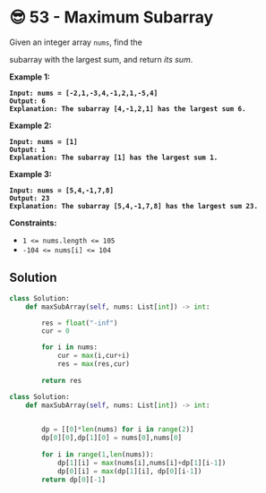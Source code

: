 # 😎 53 - Maximum Subarray

Given an integer array `nums`, find the&#x20;

subarray with the largest sum, and return _its sum_.

&#x20;

**Example 1:**

<pre><code><strong>Input: nums = [-2,1,-3,4,-1,2,1,-5,4]
</strong><strong>Output: 6
</strong><strong>Explanation: The subarray [4,-1,2,1] has the largest sum 6.
</strong></code></pre>

**Example 2:**

<pre><code><strong>Input: nums = [1]
</strong><strong>Output: 1
</strong><strong>Explanation: The subarray [1] has the largest sum 1.
</strong></code></pre>

**Example 3:**

<pre><code><strong>Input: nums = [5,4,-1,7,8]
</strong><strong>Output: 23
</strong><strong>Explanation: The subarray [5,4,-1,7,8] has the largest sum 23.
</strong></code></pre>

&#x20;

**Constraints:**

* `1 <= nums.length <= 105`
* `-104 <= nums[i] <= 104`

## Solution

```python
class Solution:
    def maxSubArray(self, nums: List[int]) -> int:

        res = float("-inf")
        cur = 0

        for i in nums:
            cur = max(i,cur+i)
            res = max(res,cur)
        
        return res
```

```python
class Solution:
    def maxSubArray(self, nums: List[int]) -> int:

       
        dp = [[0]*len(nums) for i in range(2)]
        dp[0][0],dp[1][0] = nums[0],nums[0]
        
        for i in range(1,len(nums)):
            dp[1][i] = max(nums[i],nums[i]+dp[1][i-1])
            dp[0][i] = max(dp[1][i], dp[0][i-1])
        return dp[0][-1]
```
